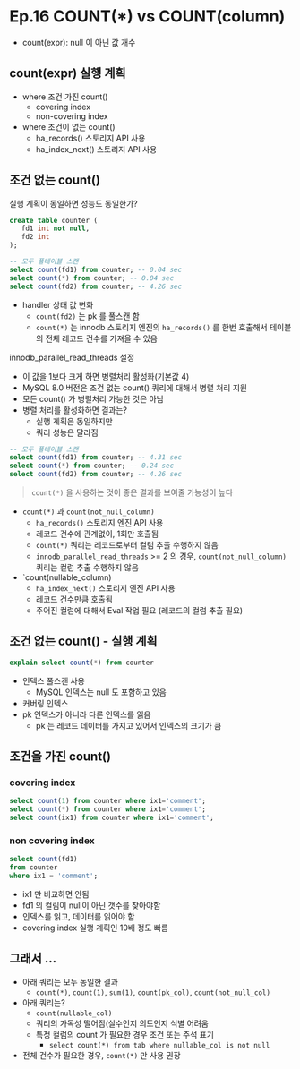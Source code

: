 # Ep.16 COUNT(*) vs COUNT(column)

- count(expr): null 이 아닌 값 개수

## count(expr) 실행 계획

- where 조건 가진 count()
  - covering index
  - non-covering index
- where 조건이 없는 count()
  - ha_records() 스토리지 API 사용
  - ha_index_next() 스토리지 API 사용

## 조건 없는 count()

실행 계획이 동일하면 성능도 동일한가?

```sql
create table counter (
   fd1 int not null,
   fd2 int
);
```

```sql
-- 모두 풀테이블 스캔
select count(fd1) from counter; -- 0.04 sec
select count(*) from counter; -- 0.04 sec
select count(fd2) from counter; -- 4.26 sec
```

- handler 상태 값 변화
  - `count(fd2)` 는 pk 를 풀스캔 함
  - `count(*)` 는 innodb 스토리지 엔진의 `ha_records()` 를 한번 호출해서  테이블의 전체 레코드 건수를 가져올 수 있음

innodb_parallel_read_threads 설정

- 이 값을 1보다 크게 하면 병렬처리 활성화(기본값 4)
- MySQL 8.0 버전은 조건 없는 count() 쿼리에 대해서 병렬 처리 지원
- 모든 count() 가 병렬처리 가능한 것은 아님
- 병렬 처리를 활성화하면 결과는?
  - 실행 계획은 동일하지만
  - 쿼리 성능은 달라짐

```sql
-- 모두 풀테이블 스캔
select count(fd1) from counter; -- 4.31 sec
select count(*) from counter; -- 0.24 sec
select count(fd2) from counter; -- 4.26 sec
```

> `count(*)` 을 사용하는 것이 좋은 결과를 보여줄 가능성이 높다

- `count(*)` 과 `count(not_null_column)`
  - `ha_records()` 스토리지 엔진 API 사용
  - 레코드 건수에 관계없이, 1회만 호출됨
  - `count(*)` 쿼리는 레코드로부터 컬럼 추출 수행하지 않음
  - `innodb_parallel_read_threads` >= 2 의 경우, `count(not_null_column)` 쿼리는 컬럼 추출 수행하지 않음
- `count(nullable_column)
  - `ha_index_next()` 스토리지 엔진 API 사용
  - 레코드 건수만큼 호출됨
  - 주어진 컬럼에 대해서 Eval 작업 필요 (레코드의 컬럼 추출 필요)

## 조건 없는 count() - 실행 계획

```sql
explain select count(*) from counter
```

- 인덱스 풀스캔 사용
  - MySQL 인덱스는 null 도 포함하고 있음
- 커버링 인덱스
- pk 인덱스가 아니라 다른 인덱스를 읽음
  - pk 는 레코드 데이터를 가지고 있어서 인덱스의 크기가 큼

## 조건을 가진 count()

### covering index

```sql
select count(1) from counter where ix1='comment';
select count(*) from counter where ix1='comment';
select count(ix1) from counter where ix1='comment';
```

### non covering index

```sql
select count(fd1)
from counter
where ix1 = 'comment';
```

- ix1 만 비교하면 안됨
- fd1 의 컬림이 null이 아닌 갯수를 찾아야함
- 인덱스를 읽고, 데이터를 읽어야 함
- covering index 실행 계획인 10배 정도 빠름

## 그래서 ...

- 아래 쿼리는 모두 동일한 결과
  - `count(*)`, `count(1)`, `sum(1)`, `count(pk_col)`, `count(not_null_col)`
- 아래 쿼리는?
  - `count(nullable_col)`
  - 쿼리의 가독성 떨어짐(실수인지 의도인지 식별 어려움
  - 특정 컬럼의 count 가 필요한 경우 조건 또는 주석 표기
    - `select count(*) from tab where nullable_col is not null`
- 전체 건수가 필요한 경우, `count(*)` 만 사용 권장
